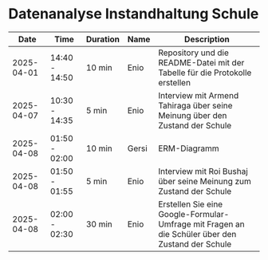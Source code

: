 # Datenanalyse Instandhaltung Schule

| Date       | Time            | Duration | Name     | Description                  |
|------------|-----------------|----------|----------|------------------------------|
| 2025-04-01 | 14:40 - 14:50   | 10 min   | Enio     | Repository und die README-Datei mit der Tabelle für die Protokolle erstellen      |
| 2025-04-07 | 10:30 - 14:35   | 5 min    | Enio     | Interview mit Armend Tahiraga über seine Meinung über den Zustand der Schule      |
| 2025-04-08 | 01:50 - 02:00   | 10 min   | Gersi    | ERM-Diagramm                                                                  |
| 2025-04-08 | 01:50 - 01:55   | 5 min    | Enio     | Interview mit Roi Bushaj über seine Meinung zum Zustand der Schule     |
| 2025-04-08 | 02:00 - 02:30   | 30 min   | Enio     | Erstellen Sie eine Google-Formular-Umfrage mit Fragen an die Schüler über den Zustand der Schule     |
